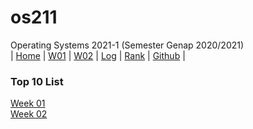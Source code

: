 # os211
Operating Systems 2021-1 (Semester Genap 2020/2021)
<br>
| [Home](https://saepasomba.github.io/os211) | [W01](https://saepasomba.github.io/os211/W01) | [W02](https://saepasomba.github.io/os211/W02) | [Log](https://saepasomba.github.io/os211/TXT/mylog.txt) | [Rank](https://saepasomba.github.io/os211/TXT/myrank.txt) | [Github](https://github.com/saepasomba/os211/) |

### Top 10 List
[Week 01](https://saepasomba.github.io/os211/W01/)<br>
[Week 02](https://saepasomba.github.io/os211/W02/)
